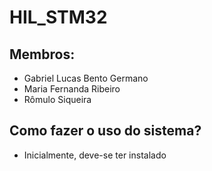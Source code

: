 # HIL_STM32

## Membros:

- Gabriel Lucas Bento Germano
- Maria Fernanda Ribeiro
- Rômulo Siqueira

## Como fazer o uso do sistema?

- Inicialmente, deve-se ter instalado 